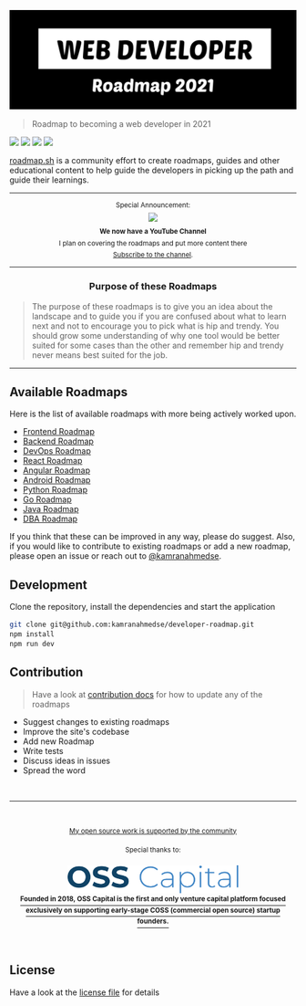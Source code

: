 ![Web Developer Roadmap - 2021](./.github/images/banner.png)

> Roadmap to becoming a web developer in 2021

[![](https://img.shields.io/badge/-Roadmaps%20-0a0a0a.svg?style=flat&colorA=0a0a0a)](http://roadmap.sh)
[![](https://img.shields.io/badge/-Guides-0a0a0a.svg?style=flat&colorA=0a0a0a)](http://roadmap.sh/guides)
[![](https://img.shields.io/badge/-Translations-0a0a0a.svg?style=flat&colorA=0a0a0a)](./translations)
[![](https://img.shields.io/badge/%E2%9D%A4-YouTube%20Channel-0a0a0a.svg?style=flat&colorA=0a0a0a)](https://www.youtube.com/channel/UCA0H2KIWgWTwpTFjSxp0now?sub_confirmation=1)


[roadmap.sh](https://roadmap.sh) is a community effort to create roadmaps, guides and other educational content to help guide the developers in picking up the path and guide their learnings.

***

<p align="center">
    <sup>Special Announcement:</sup>
    <br>
    <a href="https://www.youtube.com/channel/UCA0H2KIWgWTwpTFjSxp0now?sub_confirmation=1">
        <img width="70px" src="https://roadmap.sh/sponsors/youtube.svg">
    </a>
    <br>
    <sub><b>We now have a YouTube Channel</b></sub>
    <br>
    <sub>I plan on covering the roadmaps and put more content there<br><a href="https://www.youtube.com/channel/UCA0H2KIWgWTwpTFjSxp0now?sub_confirmation=1">Subscribe to the channel</a>.</sub>
</p>

***
<h3 align="center"><strong>Purpose of these Roadmaps</strong></h3>

> The purpose of these roadmaps is to give you an idea about the landscape and to guide you if you are confused about what to learn next and not to encourage you to pick what is hip and trendy. You should grow some understanding of why one tool would be better suited for some cases than the other and remember hip and trendy never means best suited for the job.

***

## Available Roadmaps

Here is the list of available roadmaps with more being actively worked upon.

- [Frontend Roadmap](https://roadmap.sh/frontend)
- [Backend Roadmap](https://roadmap.sh/backend)
- [DevOps Roadmap](https://roadmap.sh/devops)
- [React Roadmap](https://roadmap.sh/react)
- [Angular Roadmap](https://roadmap.sh/angular)
- [Android Roadmap](https://roadmap.sh/android)
- [Python Roadmap](https://roadmap.sh/python)
- [Go Roadmap](https://roadmap.sh/go)
- [Java Roadmap](https://roadmap.sh/java)
- [DBA Roadmap](https://roadmap.sh/dba)

If you think that these can be improved in any way, please do suggest. Also, if you would like to contribute to existing roadmaps or add a new roadmap, please open an issue or reach out to [@kamranahmedse](https://twitter.com/kamranahmedse).

## Development

Clone the repository, install the dependencies and start the application

```bash
git clone git@github.com:kamranahmedse/developer-roadmap.git
npm install
npm run dev
```

## Contribution

> Have a look at [contribution docs](./contributing) for how to update any of the roadmaps

- Suggest changes to existing roadmaps
- Improve the site's codebase
- Add new Roadmap
- Write tests
- Discuss ideas in issues
- Spread the word

<br>
<hr>
<br>

<div align="center">
	<p>
		<sup>
			<a href="https://github.com/sponsors/kamranahmedse">My open source work is supported by the community</a>
		</sup>
	</p>
	<sup>Special thanks to:</sup>
	<br>
	<p>
	<a href="https://oss.capital">
		<div>
			<img src="./.github/sponsors/oss-logo.svg" width="300" alt="OSS Capital">
		</div>
		<div>
			<sup><b>Founded in 2018, OSS Capital is the first and only venture capital platform focused<br>exclusively on supporting early-stage COSS (commercial open source) startup founders.</b></sup>
		</div>
	</a>
	</p>
</div>

<br>


## License

Have a look at the [license file](./LICENSE) for details
